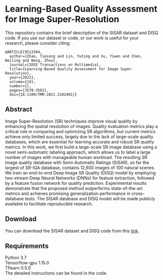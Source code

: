 # Learning-Based Quality Assessment for Image Super-Resolution
This repository contains the brief description of the SISAR dataset and DISQ code. If you use our dataset or code, or our work is useful for your research, please consider citing: 
```
@ARTICLE{9512504,
  author={Zhao, Tiesong and Lin, Yuting and Xu, Yiwen and Chen, Weiling and Wang, Zhou},
  journal={IEEE Transactions on Multimedia}, 
  title={Learning-Based Quality Assessment for Image Super-Resolution}, 
  year={2022},
  volume={24},
  number={},
  pages={3570-3581},
  doi={10.1109/TMM.2021.3102401}}
  ```
  ## Abstract
Image Super-Resolution (SR) techniques improve visual quality by enhancing the spatial resolution of images. Quality evaluation metrics play a critical role in comparing
and optimizing SR algorithms, but current metrics achieve only limited success, largely due to the lack of large-scale quality databases, which are essential for learning accurate and robust SR quality metrics. In this work, we first build a large-scale SR image database using a novel semi-automatic labeling approach, which allows us to label a large number of images with manageable human workload. The resulting SR Image quality database with Semi-Automatic Ratings (SISAR), so far the largest of SR-IQA database, contains 12,600 images of 100 natural scenes. We train an end-to-end Deep Image SR Quality (DISQ) model by employing two-stream Deep Neural Networks (DNNs) for feature extraction, followed by a feature fusion network for quality prediction. Experimental results demonstrate that the proposed method outperforms state-of-the-art metrics and achieves promising generalization performance in cross-database tests. The SISAR database and DISQ model will be made publicly available to facilitate reproducible research.
## Download
You can download the SISAR dataset and DISQ code from this [link](https://115.com/s/sw6id5f3hho?password=da98&#).

## Requirements
Python 3.7<br />
Tensorflow-gpu 1.15.0<br />
Tflearn 0.5.0<br />
The detailed instructions can be found in the code.
